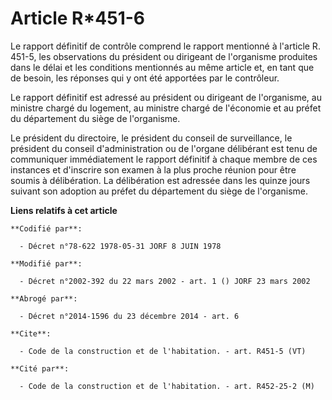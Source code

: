 # Article R*451-6

Le rapport définitif de contrôle comprend le rapport mentionné à l'article R. 451-5, les observations du président ou
dirigeant de l'organisme produites dans le délai et les conditions mentionnés au même article et, en tant que de besoin, les
réponses qui y ont été apportées par le contrôleur.

Le rapport définitif est adressé au président ou dirigeant de l'organisme, au ministre chargé du logement, au ministre chargé
de l'économie et au préfet du département du siège de l'organisme.

Le président du directoire, le président du conseil de surveillance, le président du conseil d'administration ou de l'organe
délibérant est tenu de communiquer immédiatement le rapport définitif à chaque membre de ces instances et d'inscrire son
examen à la plus proche réunion pour être soumis à délibération. La délibération est adressée dans les quinze jours suivant
son adoption au préfet du département du siège de l'organisme.

**Liens relatifs à cet article**

	**Codifié par**:

	  - Décret n°78-622 1978-05-31 JORF 8 JUIN 1978

	**Modifié par**:

	  - Décret n°2002-392 du 22 mars 2002 - art. 1 () JORF 23 mars 2002

	**Abrogé par**:

	  - Décret n°2014-1596 du 23 décembre 2014 - art. 6

	**Cite**:

	  - Code de la construction et de l'habitation. - art. R451-5 (VT)

	**Cité par**:

	  - Code de la construction et de l'habitation. - art. R452-25-2 (M)
